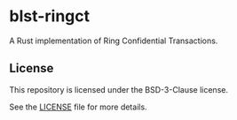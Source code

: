 # blst-ringct

A Rust implementation of Ring Confidential Transactions.

## License

This repository is licensed under the BSD-3-Clause license.

See the [LICENSE](LICENSE) file for more details.
